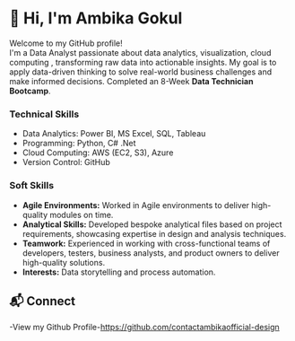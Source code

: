 # 👋 Hi, I'm Ambika Gokul

Welcome to my GitHub profile!  
I'm a Data Analyst passionate about data analytics, visualization, cloud computing , transforming raw data into actionable insights.
My goal is to apply data-driven thinking to solve real-world business challenges and make informed decisions.
Completed an 8-Week **Data Technician Bootcamp**.

### Technical Skills
- Data Analytics: Power BI, MS Excel, SQL, Tableau
- Programming: Python, C# .Net
- Cloud Computing:  AWS (EC2, S3), Azure
- Version Control:  GitHub

### Soft Skills

- **Agile Environments:** Worked in Agile environments to deliver high-quality modules on time.  
- **Analytical Skills:** Developed bespoke analytical files based on project requirements, showcasing expertise in design and analysis techniques.  
- **Teamwork:** Experienced in working with cross-functional teams of developers, testers, business analysts, and product owners to deliver high-quality solutions.  
- **Interests:** Data storytelling and process automation.

## 📬 Connect
-View my Github Profile-https://github.com/contactambikaofficial-design
